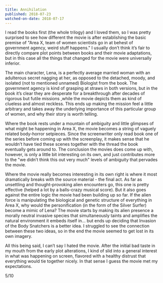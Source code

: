 ```yaml
---
title: Annihilation
published: 2018-07-23
watched-on-date: 2018-07-17
---
```


I read the books first (the whole trilogy) and I loved them, so I was pretty surprised to see how different the movie is after establishing the basic premise of "Area X, team of women scientists go in at behest of government agency, weird stuff happens." I usually don’t think it’s fair to directly compare plot points between books and their movie adaptations, but in this case all the things that changed for the movie were universally inferior.

The main character, Lena, is a perfectly average married woman with an adulterous secret nagging at her, as opposed to the detached, moody, and isolated (not to mentioned unnamed) Biologist from the book. The government agency is kind of grasping at straws in both versions, but in the book it’s clear they are desperate for a breakthrough after decades of rigorous but futile missions ,while the movie depicts them as kind of clueless and almost reckless. This ends up making the mission feel a little arbitrary and takes away the underlying importance of this particular group of women, and why their story is worth telling.

Where the book rests under a mountain of ambiguity and little glimpses of what might be happening in Area X, the movie becomes a string of vaguely related body-horror setpieces. Since the screenwriter only read book one of the series before coming up with the screenplay, it makes sense that he wouldn’t have tied these scenes together with the thread the book eventually gets around to. The conclusion the movies does come up with, however, is only a little bit interesting on its own, and just contributes more to the "we didn’t think this out very much" levels of ambiguity that pervades the movie.

Where the movie really becomes interesting in its own right is where it most dramatically breaks with the source material - the final act. As far as unsettling and thought-provoking alien encounters go, this one is pretty effective (helped a lot by a balls-crazy musical score). But it also goes against the entire logic the movie had been building up so far. If the alien force is manipulating the biological and genetic structure of everything in Area X, why would the personification (in the form of the Silver Surfer) become a mimic of Lena? The movie starts by making its alien presence a morally neutral invasive species that simultaneously taints and amplifies the natural environment it embeds itself in... but ends up deciding that Invasion of the Body Snatchers is a better idea. I struggled to see the connection between these two ideas, so in the end the movie seemed to get lost in its own imagery.

All this being said, I can’t say I hated the movie. After the initial bad taste in my mouth from the early plot alterations, I kind of slid into a general interest in what was happening on screen, flavored with a healthy distrust that everything would tie together nicely. In that sense I guess the movie met my expectations.

5/10

